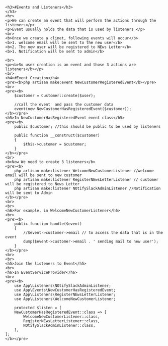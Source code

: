 
    <h3>#Events and Listeners</h3>
    </h3>
    <hr>
    <p>We can create an event that will perform the actions through the listeners</p>
    <p>Event usually holds the data that is used by listeners </p>
    <br>
    <b>Once we create a clinet, following events will occur</b>
    <b>1. welcome email will be sent to the new user</b>
    <b>2. The new user will be registered to NEws Letter</b>
    <b>1. Notification will be sent to admin</b>

    <br>
    <p><b>So user creation is an event and those 3 actions are listeners</b></p>
    <br>
    <h4>#Event Creation</h4>
    <pre><b>php artisan make:event NewCustomerRegisteredEvent</b></pre>
    <br>
    <pre><b>
        $customer = Customer::create($user);
    
        //call the event  and pass the customer data
        event(new NewCustomerHasRegisteredEvent($customer));
    </b></pre>
    <h5>In NewCustomerHasRegisteredEvent event class</h5>
    <pre><b>
        public $customer; //this should be public to be used by listeners
    
        public function __construct($customer)
        {
            $this->customer = $customer;
        }
    </b></pre>
    <br>
    <b>Now We need to create 3 listeners</b>
    <pre><b>
        php artisan make:listener WelcomeNewCustomerListener //welcome email will be sent to new customer
        php artisan make:listener RegisterNEwsLetterListener // customer will be registered to News Letter
        php artisan make:listener NOtifySlackAdminListener //Notification will be sent to Admin
    </b></pre>
    <br>
    <br>
    <h6>For example, in WelcomeNewCustomerListener</h6>
    <br>
    <pre><b>
        public function handle($event)
        {
            //$event->customer->email // to access the data that is in the event
            dump($event->customer->email . ' sending mail to new user');
        }
    </b></pre>
    <br>
    <br>
    <h5>Join the listeners to Event</h5>
    <br>
    <h6>In EventServiceProvider</h6>
    <br>
    <pre><b>
        use App\Listeners\NOtifySlackAdminListener;
        use App\Events\NewCustomerHasRegisteredEvent;
        use App\Listeners\RegisterNEwsLetterListener;
        use App\Listeners\WelcomeNewCustomerListener;
        
        protected $listen = [
        NewCustomerHasRegisteredEvent::class => [
            WelcomeNewCustomerListener::class,
            RegisterNEwsLetterListener::class,
            NOtifySlackAdminListener::class,
        ],
    ];
    </b></pre>
    